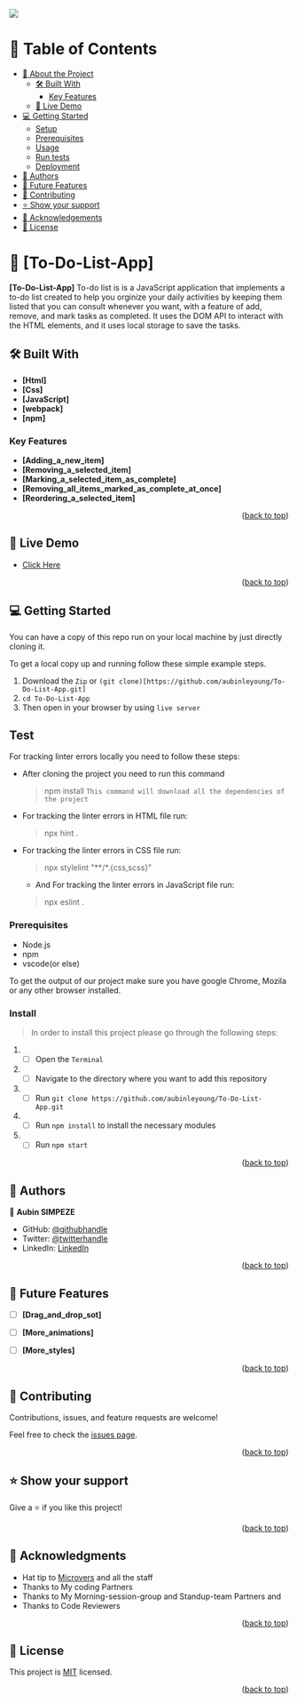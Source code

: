  <a name="readme-top"></a>
![](https://img.shields.io/badge/Microverse-blueviolet)
# 📗 Table of Contents

- [📖 About the Project](#about-project)
  - [🛠 Built With](#built-with)
    - [Key Features](#key-features)
  - [🚀 Live Demo](#live-demo)
- [💻 Getting Started](#getting-started)
  - [Setup](#setup)
  - [Prerequisites](#prerequisites)
  - [Usage](#usage)
  - [Run tests](#run-tests)
  - [Deployment](#triangular_flag_on_post-deployment)
- [👥 Authors](#authors)
- [🔭 Future Features](#future-features)
- [🤝 Contributing](#contributing)
- [⭐️ Show your support](#support)
- [🙏 Acknowledgements](#acknowledgements)
- [📝 License](#license)

<!-- PROJECT DESCRIPTION -->

# 📖 [To-Do-List-App] <a name="about-project"></a>

**[To-Do-List-App]** To-do list  is is a JavaScript application that implements a to-do list created to help you orginize your daily activities by keeping them listed that you can consult whenever you want, with a feature of add, remove, and mark tasks as completed.
It uses the DOM API to interact with the HTML elements, and it uses local storage to save the tasks.

## 🛠 Built With <a name="built-with"></a>
- **[Html]**
- **[Css]**
- **[JavaScript]**
- **[webpack]**
- **[npm]**
  
<!-- Features -->

### Key Features <a name="key-features"></a>

- **[Adding_a_new_item]**
- **[Removing_a_selected_item]**
- **[Marking_a_selected_item_as_complete]**
- **[Removing_all_items_marked_as_complete_at_once]**
- **[Reordering_a_selected_item]**


<p align="right">(<a href="#readme-top">back to top</a>)</p>

<!-- LIVE DEMO -->

## 🚀 Live Demo <a name="live-demo"></a>


- [Click Here](https://aubinleyoung.github.io/To-Do-List-App/dist/)

<p align="right">(<a href="#readme-top">back to top</a>)</p>

<!-- GETTING STARTED -->

## 💻 Getting Started <a name="getting-started"></a>

You can have a copy of this repo run on your local machine by just directly cloning it.

To get a local copy up and running follow these simple example steps.
1. Download the `Zip` or `(git clone)[https://github.com/aubinleyoung/To-Do-List-App.git]`
2. `cd To-Do-List-App`
3. Then open in your browser by using `live server`

## Test

For tracking linter errors locally you need to follow these steps:

- After cloning the project you need to run this command
  > npm install
   `This command will download all the dependencies of the project`

- For tracking the linter errors in HTML file run:
  > npx hint .

- For tracking the linter errors in CSS file run:
  > npx stylelint "**/*.{css,scss}"

  - And For tracking the linter errors in JavaScript file run:
  > npx eslint .

### Prerequisites

- Node.js
- npm
- vscode(or else)

To get the output of our project make sure you have google Chrome, Mozila or any other browser installed.

### Install 

> In order to install this project please go through the following steps:

1. - [ ] Open the `Terminal`
2. - [ ] Navigate to the directory where you want to add this repository
3. - [ ] Run `git clone https://github.com/aubinleyoung/To-Do-List-App.git`
4. - [ ] Run `npm install` to install the necessary modules
5. - [ ] Run `npm start`

<p align="right">(<a href="#readme-top">back to top</a>)</p>

<!-- AUTHORS -->

## 👥 Authors <a name="authors"></a>


👤 **Aubin SIMPEZE**

- GitHub: [@githubhandle](https://github.com/aubinleyoung)
- Twitter: [@twitterhandle](https://twitter.com/SimpezeAubin)
- LinkedIn: [LinkedIn](https://www.linkedin.com/in/aubin-simpeze-7a5b7a220/)



<p align="right">(<a href="#readme-top">back to top</a>)</p>

<!-- FUTURE FEATURES -->

## 🔭 Future Features <a name="future-features"></a>


- [ ] **[Drag_and_drop_sot]**
- [ ] **[More_animations]**
- [ ] **[More_styles]**



<p align="right">(<a href="#readme-top">back to top</a>)</p>

<!-- CONTRIBUTING -->

## 🤝 Contributing <a name="contributing"></a>

Contributions, issues, and feature requests are welcome!

Feel free to check the [issues page](https://github.com/aubinleyoung/To-Do-List-App/issues).

<p align="right">(<a href="#readme-top">back to top</a>)</p>

<!-- SUPPORT -->

## ⭐️ Show your support <a name="support"></a>

Give a ⭐️ if you like this project!

<p align="right">(<a href="#readme-top">back to top</a>)</p>

<!-- ACKNOWLEDGEMENTS -->

## 🙏 Acknowledgments <a name="acknowledgements"></a>

- Hat tip to [Microvers](www.microverse.org)  and all the staff
- Thanks to My coding Partners 
- Thanks to My Morning-session-group and Standup-team Partners and
- Thanks to Code Reviewers


<p align="right">(<a href="#readme-top">back to top</a>)</p>


<!-- LICENSE -->

## 📝 License <a name="license"></a>

This project is [MIT](./LICENSE) licensed.

<p align="right">(<a href="#readme-top">back to top</a>)</p>

